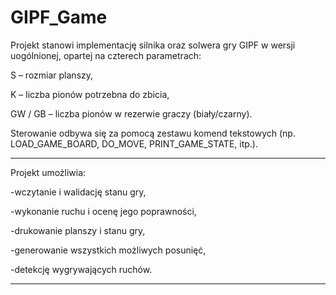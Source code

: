 # GIPF_Game
Projekt stanowi implementację silnika oraz solwera gry GIPF w wersji uogólnionej, opartej na czterech parametrach:

S – rozmiar planszy,

K – liczba pionów potrzebna do zbicia,

GW / GB – liczba pionów w rezerwie graczy (biały/czarny).

Sterowanie odbywa się za pomocą zestawu komend tekstowych (np. LOAD_GAME_BOARD, DO_MOVE, PRINT_GAME_STATE, itp.).

----------------------------------------------------------------------------------------
Projekt umożliwia:

  -wczytanie i walidację stanu gry,

  -wykonanie ruchu i ocenę jego poprawności,

  -drukowanie planszy i stanu gry,

  -generowanie wszystkich możliwych posunięć,

  -detekcję wygrywających ruchów.

----------------------------------------------------------------------------------------------
